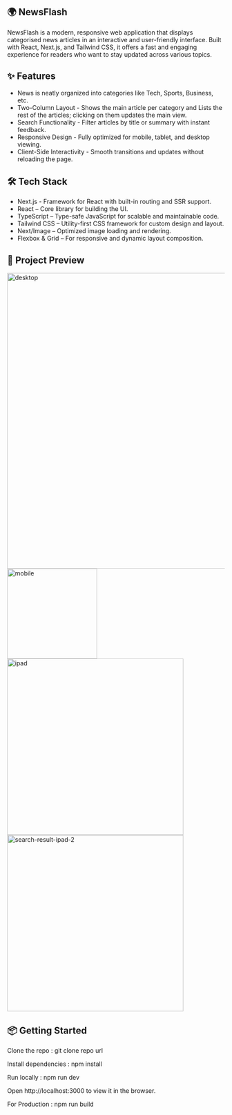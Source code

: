  ## 🌍 NewsFlash

NewsFlash  is a modern, responsive web application that displays categorised news articles in an interactive and user-friendly interface. Built with React, Next.js, and Tailwind CSS, it offers a fast and engaging experience for readers who want to stay updated across various topics.

## ✨ Features

- News is neatly organized into categories like Tech, Sports, Business, etc.
- Two-Column Layout - Shows the main article per category and Lists the rest of the articles; clicking on them updates the main view.
- Search Functionality - Filter articles by title or summary with instant feedback.
- Responsive Design - Fully optimized for mobile, tablet, and desktop viewing.
- Client-Side Interactivity - Smooth transitions and updates without reloading the page.

## 🛠 Tech Stack

- Next.js - Framework for React with built-in routing and SSR support.
- React – Core library for building the UI.
- TypeScript – Type-safe JavaScript for scalable and maintainable code.
- Tailwind CSS – Utility-first CSS framework for custom design and layout.
- Next/Image – Optimized image loading and rendering.
- Flexbox & Grid – For responsive and dynamic layout composition.

## 📸 Project Preview

<img width="684" alt="desktop" src="https://github.com/user-attachments/assets/adde93bb-6595-4457-ab16-56cb49944acb" />
<img width="208" alt="mobile" src="https://github.com/user-attachments/assets/d08f8681-bd34-4fce-9809-5673146e2b7a" />
<img width="408" alt="ipad" src="https://github.com/user-attachments/assets/426e14a1-6340-4857-bfb1-48762c68113d" />
<img width="408" alt="search-result-ipad-2" src="https://github.com/user-attachments/assets/4bc3dab4-1148-4307-a661-9240e7ec0802" />

## 📦 Getting Started

Clone the repo : 
git clone repo url

Install dependencies : 
npm install

Run locally : 
npm run dev

Open http://localhost:3000 to view it in the browser.

For Production : 
npm run build
